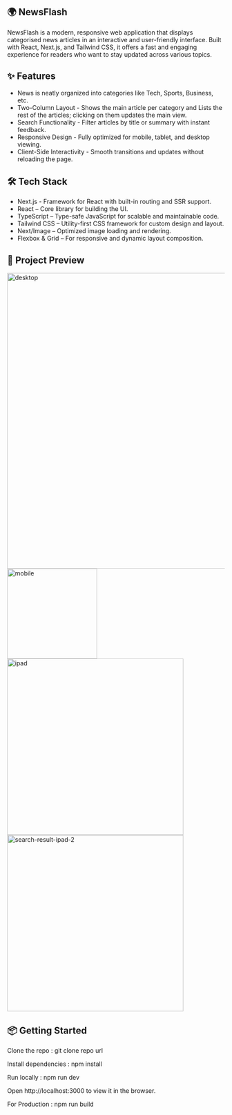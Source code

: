  ## 🌍 NewsFlash

NewsFlash  is a modern, responsive web application that displays categorised news articles in an interactive and user-friendly interface. Built with React, Next.js, and Tailwind CSS, it offers a fast and engaging experience for readers who want to stay updated across various topics.

## ✨ Features

- News is neatly organized into categories like Tech, Sports, Business, etc.
- Two-Column Layout - Shows the main article per category and Lists the rest of the articles; clicking on them updates the main view.
- Search Functionality - Filter articles by title or summary with instant feedback.
- Responsive Design - Fully optimized for mobile, tablet, and desktop viewing.
- Client-Side Interactivity - Smooth transitions and updates without reloading the page.

## 🛠 Tech Stack

- Next.js - Framework for React with built-in routing and SSR support.
- React – Core library for building the UI.
- TypeScript – Type-safe JavaScript for scalable and maintainable code.
- Tailwind CSS – Utility-first CSS framework for custom design and layout.
- Next/Image – Optimized image loading and rendering.
- Flexbox & Grid – For responsive and dynamic layout composition.

## 📸 Project Preview

<img width="684" alt="desktop" src="https://github.com/user-attachments/assets/adde93bb-6595-4457-ab16-56cb49944acb" />
<img width="208" alt="mobile" src="https://github.com/user-attachments/assets/d08f8681-bd34-4fce-9809-5673146e2b7a" />
<img width="408" alt="ipad" src="https://github.com/user-attachments/assets/426e14a1-6340-4857-bfb1-48762c68113d" />
<img width="408" alt="search-result-ipad-2" src="https://github.com/user-attachments/assets/4bc3dab4-1148-4307-a661-9240e7ec0802" />

## 📦 Getting Started

Clone the repo : 
git clone repo url

Install dependencies : 
npm install

Run locally : 
npm run dev

Open http://localhost:3000 to view it in the browser.

For Production : 
npm run build
